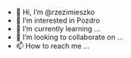 - 👋 Hi, I’m @rzezimieszko
- 👀 I’m interested in Pozdro
- 🌱 I’m currently learning ...
- 💞️ I’m looking to collaborate on ...
- 📫 How to reach me ...

<!---
rzezimieszko/rzezimieszko is a ✨ special ✨ repository because its `README.md` (this file) appears on your GitHub profile.
You can click the Preview link to take a look at your changes.
--->
